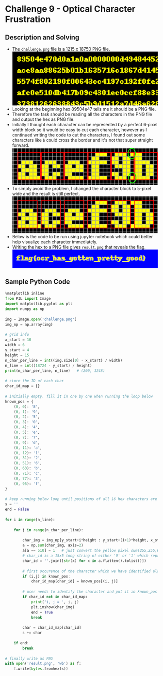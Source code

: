 # Challenge 9 - Optical Character Frustration

## Description and Solving
- The `challenge.png` file is a 1215 x 18750 PNG file.
![alt text](challenge_zoomed_in.png)
- Looking at the beginning hex 89504e47 tells me it should be a PNG file.
- Therefore the task should be reading all the characters in the PNG file and output the hex as PNG file.
- Initially I thought each character can be represented by a perfect 6-pixel width block so it would be easy to cut each character, however as I continued writing the code to cut the characters, I found out some characters like `b` could cross the border and it's not that super straight forward.
![alt text](6-pixel.png)
- To simply avoid the problem, I changed the character block to 5-pixel wide and the result is still perfect.
![alt text](5-pixel.png)
- Below is the code to be run using jupyter notebook which could better help visualize each character immediately.
- Writing the hex to a PNG file gives `result.png` that reveals the flag.
![alt text](result_cropped.png)

## Sample Python Code
```python
%matplotlib inline
from PIL import Image
import matplotlib.pyplot as plt
import numpy as np

img = Image.open('challenge.png')
img_np = np.array(img)

# grid info
x_start = 10
width = 6
y_start = 4
height = 15
n_char_per_line = int((img.size[0] - x_start) / width)
n_line = int((18724 - y_start) / height)
print(n_char_per_line, n_line)   # (200, 1248)

# store the ID of each char
char_id_map = {}

# initially empty, fill it in one by one when running the loop below
known_pos = {
    (0, 0): '8',
    (0, 1): '9',
    (0, 2): '5',
    (0, 3): '0',
    (0, 4): '4',
    (0, 5): 'e',
    (0, 7): '7',
    (0, 9): 'd',
    (0, 11): 'a',
    (0, 12): '1',
    (0, 31): '2',
    (0, 51): '6',
    (0, 63): 'b',
    (0, 71): 'c',
    (0, 77): '3',
    (0, 95): 'f',
}

# keep running below loop until positions of all 16 hex characters are filled in above
s = ''
end = False

for i in range(n_line):

    for j in range(n_char_per_line):

        char_img = img_np[y_start+i*height : y_start+(i+1)*height, x_start+j*width : x_start+(j+1)*width-1]
        a = np.sum(char_img, axis=2)
        a[a == 510] = 1   # just convert the yellow pixel sum(255,255,0) to 1 for short ID purpose
        # char_id is a 15x5 long string of either '0' or '1' which represents each pixel of the character
        char_id = ''.join([str(x) for x in a.flatten().tolist()])

        # first occurence of the character which we have identified already
        if (i,j) in known_pos:
            char_id_map[char_id] = known_pos[(i, j)]

        # user needs to identify the character and put it in known_pos dict
        if char_id not in char_id_map:
            print('i, j = ', i, j)
            plt.imshow(char_img)
            end = True
            break

        char = char_id_map[char_id]        
        s += char

    if end:
        break

# finally write as PNG
with open('result.png', 'wb') as f:
    f.write(bytes.fromhex(s))
```
